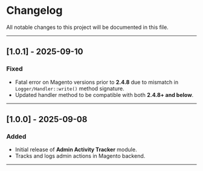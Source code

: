 # Changelog

All notable changes to this project will be documented in this file.  

---

## [1.0.1] - 2025-09-10

### Fixed
- Fatal error on Magento versions prior to **2.4.8** due to mismatch in `Logger/Handler::write()` method signature.  
- Updated handler method to be compatible with both **2.4.8+ and below**.

---

## [1.0.0] - 2025-09-08

### Added
- Initial release of **Admin Activity Tracker** module.  
- Tracks and logs admin actions in Magento backend.  

---


